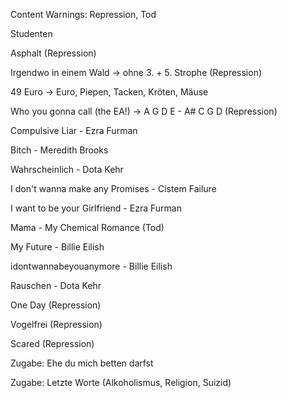 Content Warnings: Repression, Tod

Studenten

Asphalt (Repression)

Irgendwo in einem Wald -> ohne 3. + 5. Strophe (Repression)

49 Euro -> Euro, Piepen, Tacken, Kröten, Mäuse

Who you gonna call (the EA!) -> A G D E - A# C G D (Repression)

Compulsive Liar - Ezra Furman

Bitch - Meredith Brooks

Wahrscheinlich - Dota Kehr

I don't wanna make any Promises - Cistem Failure

I want to be your Girlfriend - Ezra Furman

Mama - My Chemical Romance (Tod)

My Future - Billie Eilish

idontwannabeyouanymore - Billie Eilish

Rauschen - Dota Kehr

One Day (Repression)

Vogelfrei (Repression)

Scared (Repression)

Zugabe: Ehe du mich betten darfst

Zugabe: Letzte Worte (Alkoholismus, Religion, Suizid)

